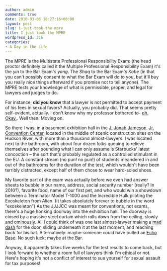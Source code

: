 ```yaml
---
author: admin
comments: true
date: 2010-03-06 18:27:16+00:00
layout: post
slug: i-just-took-the-mpre
title: I just took the MPRE
wordpress_id: 316
categories:
- A Day in the Life
---
```


The MPRE is the Multistate Professional Responsibility Exam: (the head proctor definitely called it the Multiple Professional Responsibility Exam) it's the _yin_ to the Bar Exam's _yang_. The _Shaq_ to the Bar Exam's _Kobe_ (in that you can't possibly consent to what the Bar Exam will do to you, but it'll buy you really nice things afterward if you promise not to tell anyone). The MPRE tests your knowledge of what is permissible, proper, and legal for lawyers and judges to do.

For instance, **did you know** that a lawyer is not permitted to accept payment of his fees in sexual favors? Actually, you probably did. That seems pretty self-evident, actually. I don't know why my professor bothered to- [oh. Okay.](http://archives.chicagotribune.com/2008/sep/19/local/chi-lap-dance-lawyer-both-19-sep19). Well then. Moving on.<!-- more -->

So there I was, in a basement exhibition hall in the [J. Jonah Jameson, Jr. Convention Center](http://www.javitscenter.com/), located in the middle of scenic construction sites on the Hudson River, with more than a thousand almost-lawyers. I was located next to the bathroom, with about four dozen folks queuing to relieve themselves after pounding what I can only assume is Starbucks' latest concoction – the sort that's probably regulated as a controlled stimulant in the EU. A constant stream (no pun! no pun!) of students meandered in and out of the bathrooms for the duration of the test, which wouldn't have been terribly distracted, except half of them chose to wear hard-soled shoes.

My favorite part of the exam was actually before we even had answer sheets to bubble in our name, address, social security number (really? In 2010?), favorite food, name of our first pet, and who would win a showdown between a Terminator Model T-1000 and the Incredible Hulk piloting the Exoskeleton from Alien. (It takes absolutely forever to bubble in the word "exoskeleton") As the JJJJCC was meant for conventions, not exams, there's a huge honking doorway into the exhibition hall. The doorway is closed by a massive steel curtain which rolls down from the ceiling, slowly and ominously. All I could think of was one last almost-lawyer making a [mad dash](http://www.youtube.com/watch?v=wGqmoPFLjXs&feature=related) for the door, sliding underneath it at the last moment, and reaching back for his hat. Alternatively: maybe someone could have pulled an [Echo Base](http://www.youtube.com/watch?v=oA5YK31SGDw&#t=1m46s). No such luck; maybe at the Bar.

Anyway, it apparently takes five weeks for the test results to come back, but I look forward to whether a room full of lawyers think I'm ethical or not. Here's hoping it's not a conflict of interest to sue yourself for sexual assault for tax purposes!
